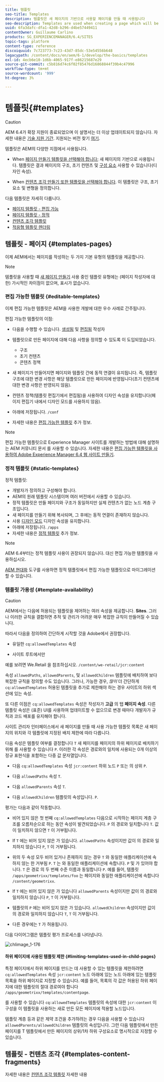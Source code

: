 ```yaml
---
title: 템플릿
seo-title: Templates
description: 템플릿은 새 페이지의 기반으로 사용할 페이지를 만들 때 사용됩니다
seo-description: Templates are used when creating a page which will be used as the base for the new page
uuid: 6fa3dafc-dfa1-42d8-b296-d4be57449411
contentOwner: Guillaume Carlino
products: SG_EXPERIENCEMANAGER/6.4/SITES
topic-tags: platform
content-type: reference
discoiquuid: 7c723773-7c23-43d7-85dc-53e54556b648
legacypath: /content/docs/en/aem/6-1/develop/the-basics/templates
exl-id: 4ecb6e10-1d6b-4065-917f-e86215687e29
source-git-commit: c5b816d74c6f02f85476d16868844f39b4c47996
workflow-type: tm+mt
source-wordcount: '999'
ht-degree: 3%

---
```


# 템플릿{#templates}

>[!CAUTION]
>
>AEM 6.4가 확장 지원이 종료되었으며 이 설명서는 더 이상 업데이트되지 않습니다. 자세한 내용은 [기술 지원 기간](https://helpx.adobe.com/kr/support/programs/eol-matrix.html). 지원되는 버전 찾기 [여기](https://experienceleague.adobe.com/docs/).

템플릿은 AEM의 다양한 지점에서 사용됩니다.

* When [페이지 만들기 템플릿을 선택해야 합니다](#templates-pages); 새 페이지의 기반으로 사용됩니다. 템플릿은 결과 페이지의 구조, 초기 컨텐츠 및 [구성 요소](/help/sites-authoring/default-components.md) 사용할 수 있습니다(디자인 속성).

* When [컨텐츠 조각 만들기 또한 템플릿을 선택해야 합니다](#templates-content-fragments). 이 템플릿은 구조, 초기 요소 및 변형을 정의합니다.

다음 템플릿은 자세히 다룹니다.

* [페이지 템플릿 - 편집 가능](/help/sites-developing/page-templates-editable.md)
* [페이지 템플릿 - 정적](/help/sites-developing/page-templates-static.md)
* [컨텐츠 조각 템플릿](/help/sites-developing/content-fragment-templates.md)
* [적응형 템플릿 렌더링](/help/sites-developing/templates-adaptive-rendering.md)

## 템플릿 - 페이지 {#templates-pages}

이제 AEM에서는 페이지를 작성하는 두 가지 기본 유형의 템플릿을 제공합니다.

>[!NOTE]
>
>템플릿을 사용할 때 [새 페이지 만들기](/help/sites-authoring/managing-pages.md#creating-a-new-page) 사용 중인 템플릿 유형에는 (페이지 작성자에 대한) 가시적인 차이점이 없으며, 표시가 없습니다.

### 편집 가능한 템플릿 {#editable-templates}

이제 편집 가능한 템플릿은 AEM을 사용한 개발에 대한 우수 사례로 간주됩니다.

편집 가능한 템플릿의 이점:

* 다음을 수행할 수 있습니다. [생성됨](/help/sites-authoring/templates.md#creating-a-new-template-template-author) 및 [편집됨](/help/sites-authoring/templates.md#editing-a-template-structure-template-author) 작성자

* 템플릿으로 만든 페이지에 대해 다음 사항을 정의할 수 있도록 이 도입되었습니다.

   * 구조
   * 초기 컨텐츠
   * 콘텐츠 정책

* 새 페이지가 만들어지면 페이지와 템플릿 간에 동적 연결이 유지됩니다. 즉, 템플릿 구조에 대한 변경 사항은 해당 템플릿으로 만든 페이지에 반영됩니다(초기 컨텐츠에 대한 변경 사항은 반영되지 않음).
* 컨텐츠 정책(템플릿 편집기에서 편집됨)을 사용하여 디자인 속성을 유지합니다(페이지 편집기 내에서 디자인 모드를 사용하지 않음).
* 아래에 저장됩니다. `/conf`
* 자세한 내용은 [편집 가능한 템플릿](/help/sites-developing/page-templates-editable.md) 추가 정보.

>[!NOTE]
>
>편집 가능한 템플릿으로 Experience Manager 사이트를 개발하는 방법에 대해 설명하는 AEM 커뮤니티 문서 를 사용할 수 있습니다. 자세한 내용은 [편집 가능한 템플릿을 사용하여 Adobe Experience Manager 6.4 웹 사이트 만들기](https://helpx.adobe.com/experience-manager/using/first_aem64_website.html).

### 정적 템플릿 {#static-templates}

정적 템플릿:

* 개발자가 정의하고 구성해야 합니다.
* AEM의 원래 템플릿 시스템이며 여러 버전에서 사용할 수 있습니다.
* 정적 템플릿은 만들 페이지와 구조가 동일하지만 실제 컨텐츠가 없는 노드 계층 구조입니다.
* 새 페이지를 만들기 위해 복사되며, 그 후에는 동적 연결이 존재하지 않습니다.
* 사용 [디자인 모드](/help/sites-authoring/default-components-designmode.md) 디자인 속성을 유지합니다.
* 아래에 저장됩니다. `/apps`
* 자세한 내용은 [정적 템플릿](/help/sites-developing/page-templates-static.md) 추가 정보.

>[!NOTE]
>
>AEM 6.4부터는 정적 템플릿 사용이 권장되지 않습니다. 대신 편집 가능한 템플릿을 사용하십시오.
>
>[AEM 현대화](modernization-tools.md) 도구를 사용하면 정적 템플릿에서 편집 가능한 템플릿으로 마이그레이션할 수 있습니다.

### 템플릿 가용성 {#template-availability}

>[!CAUTION]
>
>AEM에서는 다음에 허용되는 템플릿을 제어하는 여러 속성을 제공합니다. **Sites**. 그러나 이러한 규칙을 결합하면 추적 및 관리가 어려운 매우 복잡한 규칙이 만들어질 수 있습니다.
>
>따라서 다음을 정의하여 간단하게 시작할 것을 Adobe에서 권장합니다.
>
>* 유일한 `cq:allowedTemplates` 속성
>
>* 사이트 루트에서만
>
>예를 보려면 We.Retail 을 참조하십시오. `/content/we-retail/jcr:content`
>
>속성 `allowedPaths`, `allowedParents`, 및 `allowedChildren` 템플릿에 배치하여 보다 복잡한 규칙을 정의할 수도 있습니다. 그러나, 가능한 경우, *많이* 더 간단하게 `cq:allowedTemplates` 허용된 템플릿을 추가로 제한해야 하는 경우 사이트의 하위 섹션에 있는 속성.
>
>또 다른 이점은 `cq:allowedTemplates` 속성은 작성자가 **고급** 의 탭 **페이지 속성**. 다른 템플릿 속성은 (표준) UI를 사용하여 업데이트할 수 없으므로 변경 때마다 개발자가 규칙과 코드 배포를 유지해야 합니다.

사이트 관리자 인터페이스에서 새 페이지를 만들 때 사용 가능한 템플릿 목록은 새 페이지의 위치와 각 템플릿에 지정된 배치 제한에 따라 다릅니다.

다음 속성은 템플릿 여부를 결정합니다 `T` 새 페이지를 페이지의 하위 페이지로 배치하기 위해 를 사용할 수 있습니다 `P`. 이러한 각 속성은 경로와의 일치에 사용되는 0개 이상의 정규 표현식을 포함하는 다중 값 문자열입니다.

* 다음 `cq:allowedTemplates` 속성 `jcr:content` 하위 노드 `P` 또는 의 상위 `P`.

* 다음 `allowedPaths` 속성 `T`.

* 다음 `allowedParents` 속성 `T`.

* 다음 `allowedChildren` 템플릿의 속성입니다. `P`.

평가는 다음과 같이 작동합니다.

* 비어 있지 않은 첫 번째 `cq:allowedTemplates` 다음으로 시작하는 페이지 계층 구조를 오름차순으로 하는 동안 속성이 발견되었습니다. `P` 의 경로와 일치합니다 `T`. 값이 일치하지 않으면 `T` 이 거부됩니다.

* If `T` 에는 비어 있지 않은 가 있습니다. `allowedPaths` 속성이지만 값이 의 경로와 일치하지 않습니다 `P`, `T` 이 거부됩니다.

* 위의 두 속성 모두 비어 있거나 존재하지 않는 경우 `T` 와 동일한 애플리케이션에 속하지 않는 한 거부됨 `P`. `T` 는 와 동일한 애플리케이션에 속합니다. `P` 및 가 있어야 합니다. `T` 은 경로 의 두 번째 수준 이름과 동일합니다 `P`. 예를 들어, 템플릿 `/apps/geometrixx/templates/foo` 는 페이지와 동일한 애플리케이션에 속합니다 `/content/geometrixx`.

* If `T` 에는 비어 있지 않은 가 있습니다 `allowedParents` 속성이지만 값이 의 경로와 일치하지 않습니다 `P`, `T` 이 거부됩니다.

* 템플릿의 `P` 에는 비어 있지 않은 가 있습니다. `allowedChildren` 속성이지만 값이 의 경로와 일치하지 않습니다 `T`, `T` 이 거부됩니다.

* 다른 경우에는 `T` 가 허용됩니다.

다음 다이어그램은 템플릿 평가 프로세스를 나타냅니다.

![chlimage_1-176](assets/chlimage_1-176.png)

#### 하위 페이지에 사용된 템플릿 제한 {#limiting-templates-used-in-child-pages}

특정 페이지에서 하위 페이지를 만드는 데 사용할 수 있는 템플릿을 제한하려면 `cq:allowedTemplates` 속성 `jcr:content` 노드 아래에 있는 노드 아래에 있는 템플릿 목록을 하위 페이지로 지정할 수 있습니다. 예를 들어, 목록의 각 값은 허용된 하위 페이지에 대한 템플릿의 절대 경로여야 합니다 `/apps/geometrixx/templates/contentpage`.

를 사용할 수 있습니다 `cq:allowedTemplates` 템플릿의 속성에 대한  `jcr:content` 이 구성을 이 템플릿을 사용하는 새로 만든 모든 페이지에 적용할 노드입니다.

템플릿 계층 등과 같은 제약 조건을 추가하려는 경우 다음을 사용할 수 있습니다 `allowedParents/allowedChildren` 템플릿의 속성입니다. 그런 다음 템플릿에서 만든 페이지를 T 템플릿에서 만든 페이지의 상위/1차 하위 구성요소로 명시적으로 지정할 수 있습니다.

## 템플릿 - 컨텐츠 조각 {#templates-content-fragments}

자세한 내용은 [컨텐츠 조각 템플릿](/help/sites-developing/content-fragment-templates.md) 자세한 내용
